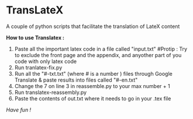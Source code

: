 # TransLateX
A couple of python scripts that facilitate the translation of LateX content

**How to use Translatex :** 
1. Paste all the important latex code in a file called "input.txt" #Protip : Try to exclude the front page and the appendix, and anyother part of you code with only latex code
2. Run tranlatex-fix.py
3. Run all the "#-txt.txt" (where # is a number ) files through Google Translate & paste results into files called "#-en.txt"
4. Change the 7 on line 3 in reassemble.py to your max number + 1
5. Run translatex-reassembly.py
6. Paste the contents of out.txt where it needs to go in your .tex file

*Have fun !*
